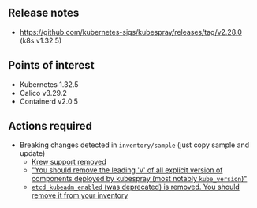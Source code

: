 ## Release notes

- https://github.com/kubernetes-sigs/kubespray/releases/tag/v2.28.0 (k8s v1.32.5)
## Points of interest

- Kubernetes 1.32.5
- Calico v3.29.2
- Containerd v2.0.5
## Actions required

- Breaking changes detected in `inventory/sample` (just copy sample and update)
	- [Krew support removed](inventory/sample/group_vars/k8s_cluster/addons.yml)
	-  ["You should remove the leading 'v' of all explicit version of components deployed by kubespray (most notably `kube_version`)"](https://github.com/kubernetes-sigs/kubespray/pull/11890)
	- [`etcd_kubeadm_enabled` (was deprecated) is removed. You should remove it from your inventory](https://github.com/kubernetes-sigs/kubespray/pull/11901)